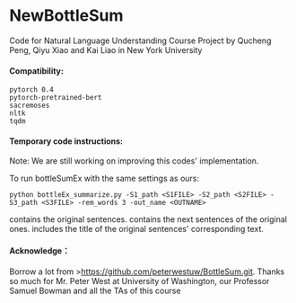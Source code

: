 # NewBottleSum

Code for Natural Language Understanding Course Project by Qucheng Peng, Qiyu Xiao and Kai Liao in New York University 




#### Compatibility:
```
pytorch 0.4 
pytorch-pretrained-bert
sacremoses
nltk
tqdm
```

#### Temporary code instructions:

Note: We are still working on improving this codes' implementation.

To run bottleSumEx with the same settings as ours:

```
python bottleEx_summarize.py -S1_path <S1FILE> -S2_path <S2FILE> -S3_path <S3FILE> -rem_words 3 -out_name <OUTNAME>
```
<S1FILE> contains the original sentences. <S2FILE> contains the next sentences of the original ones. <S3FILE> includes the title of the original sentences' corresponding text.

#### Acknowledge：

Borrow a lot from >https://github.com/peterwestuw/BottleSum.git.
Thanks so much for Mr. Peter West at University of Washington, our Professor Samuel Bowman and all the TAs of this course 
